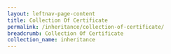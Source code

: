 ```yaml
---
layout: leftnav-page-content
title: Collection Of Certificate
permalink: /inheritance/collection-of-certificate/
breadcrumb: Collection Of Certificate
collection_name: inheritance
---
```

